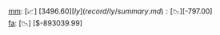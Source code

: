 [mm](record/mm/summary.md): [📈] [$3496.60]  
[ly](record/ly/summary.md): [📉] [$-797.00]  
[fa](record/fa/summary.md): [📉] [$-893039.99]  
